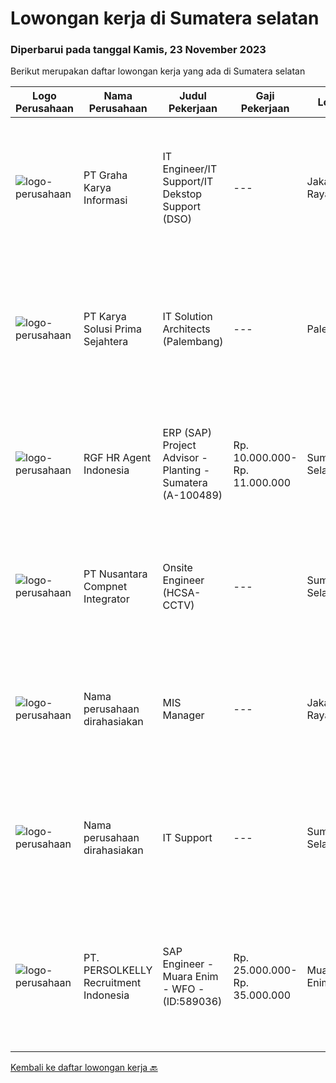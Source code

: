 
  # Lowongan kerja di Sumatera selatan

  ### Diperbarui pada tanggal Kamis, 23 November 2023

  Berikut merupakan daftar lowongan kerja yang ada di Sumatera selatan

  |Logo Perusahaan | Nama Perusahaan | Judul Pekerjaan | Gaji Pekerjaan | Lokasi | Deskripsi | Tanggal diunggah | Pranala |
  | -------------- | --------------- | --------------- | --------- | --------- | -------------- | ------- | ----------- |
  |![logo-perusahaan](https://image-service-cdn.seek.com.au/5133a72bd8acf04551b7fecf51b0b06d1dfb0153/ee4dce1061f3f616224767ad58cb2fc751b8d2dc)|PT Graha Karya Informasi|IT Engineer/IT Support/IT Dekstop Support (DSO)|---|Jakarta Raya|Requirements:1. Minimum 6 Months as an IT Support (Fresh Graduate are welcome to apply)2. Bachelor's Degree in Computer/ IT or equivalent3. Have...|Rabu, 08 November 2023|https://www.jobstreet.co.id/id/job/it-engineer-it-support-it-dekstop-support-dso-4522798?token=0~73d402e8-a49d-4d2f-882e-5f010ebc40a5&sectionRank=1&jobId=jobstreet-id-job-4522798|
|![logo-perusahaan](https://image-service-cdn.seek.com.au/bb0f2c313297f2db3d497466b95d7da85644edc0/ee4dce1061f3f616224767ad58cb2fc751b8d2dc)|PT Karya Solusi Prima Sejahtera|IT Solution Architects (Palembang)|---|Palembang|Kualifikasi: Pendidikan min. S1 Teknik Informatika/Sistem Informasi. Pengalaman min. 2 tahun sebagai Solution Architect/Senior Engineer. Memiliki...|Kamis, 09 November 2023|https://www.jobstreet.co.id/id/job/it-solution-architects-palembang-4524385?token=0~73d402e8-a49d-4d2f-882e-5f010ebc40a5&sectionRank=2&jobId=jobstreet-id-job-4524385|
|![logo-perusahaan](https://image-service-cdn.seek.com.au/d5868152525c083dcbedb1aa22a408e592bdf7d2/ee4dce1061f3f616224767ad58cb2fc751b8d2dc)|RGF HR Agent Indonesia|ERP (SAP) Project Advisor - Planting - Sumatera (A-100489)|Rp. 10.000.000-Rp. 11.000.000|Sumatera Selatan|About The Company: The working venue is in Sumatera Selatan. Our client is a Japanese Planting company. Currently, they are looking for ERP (SAP)...|Senin, 13 November 2023|https://www.jobstreet.co.id/id/job/erp-sap-project-advisor-planting-sumatera-a-100489-4526855?token=0~73d402e8-a49d-4d2f-882e-5f010ebc40a5&sectionRank=3&jobId=jobstreet-id-job-4526855|
|![logo-perusahaan](https://image-service-cdn.seek.com.au/712054bda79985fa3575638c08fcf0b1a2d97e2c/ee4dce1061f3f616224767ad58cb2fc751b8d2dc)|PT Nusantara Compnet Integrator|Onsite Engineer (HCSA-CCTV)|---|Sumatera Selatan|Job Descriptions : Analyze customer needs Provide solutions and give recommendations to the customer according to their needs Preventive and...|Rabu, 08 November 2023|https://www.jobstreet.co.id/id/job/onsite-engineer-hcsa-cctv-4522841?token=0~73d402e8-a49d-4d2f-882e-5f010ebc40a5&sectionRank=4&jobId=jobstreet-id-job-4522841|
|![logo-perusahaan](https://i.ibb.co/sqvTCh9/112815900-stock-vector-no-image-available-icon-flat-vector.webp)|Nama perusahaan dirahasiakan|MIS Manager|---|Jakarta Raya|Pendidikan minimal S1 segala jurusan Minimal memiliki 1 tahun pengalaman kerja di bidang yang sama Memiliki pengetahuan mengenai PHP dan bahasa...|Kamis, 02 November 2023|https://www.jobstreet.co.id/id/job/mis-manager-4517533?token=0~73d402e8-a49d-4d2f-882e-5f010ebc40a5&sectionRank=5&jobId=jobstreet-id-job-4517533|
|![logo-perusahaan](https://i.ibb.co/sqvTCh9/112815900-stock-vector-no-image-available-icon-flat-vector.webp)|Nama perusahaan dirahasiakan|IT Support|---|Sumatera Selatan|Job Role:Involving the application of information technology knowledge and information technology techniques and principles for the development or...|Kamis, 26 Oktober 2023|https://www.jobstreet.co.id/id/job/it-support-4510247?token=0~73d402e8-a49d-4d2f-882e-5f010ebc40a5&sectionRank=6&jobId=jobstreet-id-job-4510247|
|![logo-perusahaan](https://image-service-cdn.seek.com.au/a778cc2d537d275f0abc3d64068f14c4c640057e/ee4dce1061f3f616224767ad58cb2fc751b8d2dc)|PT. PERSOLKELLY Recruitment Indonesia|SAP Engineer - Muara Enim - WFO - (ID:589036)|Rp. 25.000.000-Rp. 35.000.000|Muara Enim|Job Description・Lead and deliver digital transformation projects.・Foresee the changes, align, &amp; adapt IT with technologies.・Continuously challenge...|Selasa, 24 Oktober 2023|https://www.jobstreet.co.id/id/job/sap-engineer-muara-enim-wfo-id%3A589036-4508624?token=0~73d402e8-a49d-4d2f-882e-5f010ebc40a5&sectionRank=7&jobId=jobstreet-id-job-4508624|


  [Kembali ke daftar lowongan kerja 🔙](../README.md#daftar-lowongan-kerja)
  